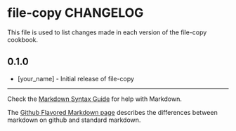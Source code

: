 file-copy CHANGELOG
===================

This file is used to list changes made in each version of the file-copy cookbook.

0.1.0
-----
- [your_name] - Initial release of file-copy

- - -
Check the [Markdown Syntax Guide](http://daringfireball.net/projects/markdown/syntax) for help with Markdown.

The [Github Flavored Markdown page](http://github.github.com/github-flavored-markdown/) describes the differences between markdown on github and standard markdown.
